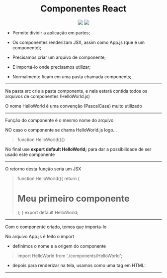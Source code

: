 <h1 align="center"> Componentes React </h1>

<p align="center">
<img src="http://img.shields.io/static/v1?label=STATUS&message=EM%20DESENVOLVIMENTO&color=GREEN&style=for-the-badge"/>
<img src="https://img.shields.io/static/v1?label=Linguagem de programação&message=React&color=d3d523&style=for-the-badge&logo=React"/>
</p>

<p>

* Permite dividir a aplicação em partes;

* Os componentes renderizam JSX, assim como App.js (que é um componente);

* Precisamos criar um arquivo de componente;

* E importá-lo onde precisamos utilizar;

* Normalmente ficam em uma pasta chamada components;</p>

<hr/>

<p>Na pasta src crie a pasta components, e nela estará contida todos os arquivos de componentes (HelloWorld.js)</p>
<p>O nome HelloWorld é uma convenção (PascalCase) muito utilizado </p>

<hr/>

<p>Função do componente é o mesmo nome do arquivo</p>
<p>NO caso o componente se chama HelloWorld.js logo...</p>

> function HelloWorld(){}

<p>No final use <b>export default HelloWorld;</b> para dar a possibilidade de ser usado este componente</p>
<hr/>

<p>O retorno desta função seria um JSX</p>

>function HelloWorld(){
>    return (
>        <div>
>            <h1>Meu primeiro componente</h1>
>        </div>
>    );
>}
>export default HelloWorld;

<hr/>
<p>Com o componente criado, temos que importa-lo</p>
<p>No arquivo App.js é feito o import</p>

* definimos o nome e a origem do componente

> import HelloWorld from './components/HelloWorld';

* depois para renderizar na tela, usamos como uma tag em HTML:

> <HelloWorld/>
<hr/>
